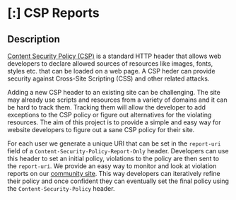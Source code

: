 # [:] CSP Reports

## Description

[Content Security Policy (CSP)](https://en.wikipedia.org/wiki/Content_Security_Policy) is a standard HTTP header that allows web developers to declare allowed sources of resources like images, fonts, styles etc. that can be loaded on a web page. A CSP heder can provide security against Cross-Site Scripting (CSS) and other related attacks.

Adding a new CSP header to an existing site can be challenging. The site may already use scripts and resources from a variety of domains and it can be hard to track them. Tracking them will allow the developer to add exceptions to the CSP policy or figure out alternatives for the violating resources. The aim of this project is to provide a simple and easy way for website developers to figure out a sane CSP policy for their site.

For each user we generate a unique URI that can be set in the `report-uri` field of a `Content-Security-Policy-Report-Only` header. Developers can use this header to set an initial policy, violations to the policy are then sent to the `report-uri`. We provide an easy way to monitor and look at violation reports on our [community site](https://open.srcclr.com). This way developers can iteratively refine their policy and once confident they can eventually set the final policy using the `Content-Security-Policy` header.


